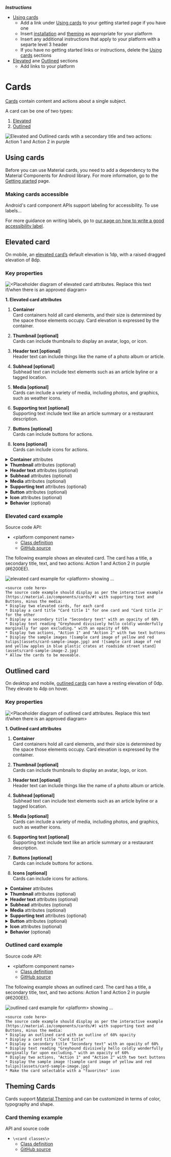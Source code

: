 <!--docs:
title: "Cards"
layout: detail
section: components
excerpt: "<platform> Cards"
ide_version: "<cIDE name> <compatible IDE version and build number>"
material_package_version: "<compatible Material platform package version number>"
iconId:
path: /
api_doc_root:
-->

_**Instructions**_
* [Using cards](#using-cards)
    * Add a link under [Using cards](#using-cards) to your getting started page if you have one
    * Insert [installation](#installation) and [theming](#theming) as appropriate for your platform
    * Insert any additional instructions that apply to your platform with a separte level 3 header
    * If you have no getting started links or instructions, delete the [Using cards](#using-cards) sections
* [Elevated](#elevated-card) ane [Outlined](#outlined-card) sections
    * Add links to your platform 



# Cards

[Cards](https://material.io/components/cards/) contain content and actions about a single subject.

A card can be one of two types:
1. [Elevated](#elevated-card)
1. [Outlined](#outlined-card)

![Elevated and Outlined cards wtih a secondary title and two actions: Action 1 and Action 2 in purple](assets/cards-generic.png) 


## Using cards

Before you can use Material cards, you need to add a dependency to the Material Components for Android library. For more information, go to the [Getting started](https://github.com/material-components/material-components-android/blob/master/docs/getting-started.md) page.

### Making cards accessible

Android's card component APIs support labeling for accessibility. To use labels...

For more guidance on writing labels, go to [our page on how to write a good accessibility label](https://material.io/design/usability/accessibility.html#writing).

## Elevated card
 
On mobile, an [elevated card’s](https://material.io/components/cards/#specs) default elevation is 1dp, with a raised dragged elevation of 8dp.

### Key properties

![\<Placeholder diagram of elevated card attributes. Replace this text if/when there is an approved diagram\>](assets/card-anatomy.png)

**1. Elevated card attributes**

1. **Container** <br>
Card containers hold all card elements, and their size is determined by the space those elements occupy. Card elevation is expressed by the container.

2. **Thumbnail [optional]** <br>
Cards can include thumbnails to display an avatar, logo, or icon.

3. **Header text [optional]** <br>
Header text can include things like the name of a photo album or article.

4. **Subhead [optional]** <br>
Subhead text can include text elements such as an article byline or a tagged location.

5. **Media [optional]** <br>
Cards can include a variety of media, including photos, and graphics, such as weather icons.

6. **Supporting text [optional]** <br>
Supporting text include text like an article summary or a restaurant description.

7. **Buttons [optional]** <br>
Cards can include buttons for actions.

8. **Icons [optional]** <br>
Cards can include icons for actions.



<details>
<summary><b>Container</b> attributes</summary>
<p>

|  | Attribute | Related method(s) | Default value |
|---|---|---|---|
|Container width | `android:layout_width` | | |
|Container heigh| `android:layout_height` | | |
|Container margin (left) | `android:layout_marginLeft` | | |
|Container margin (right)| `android:layout_marginRight` | | |
|Container margin (top)| `android:layout_marginTop` | | |
|Container minimum height| `android:minHeight` | | |


</p>
</details>

<details>
<summary><b>Thumbnail</b> attributes (optional)</summary>
<p>

|  | Attribute | Related method(s) | Default value |
|---|---|---|---|
|Desc. 1 | | | |


</p>
</details>

<details>
<summary><b>Header text</b> attributes (optional)</summary>
<p>

|  | Attribute | Related method(s) | Default value |
|---|---|---|---|
| Text label | | | |
| Text color | | | |
| Typography | | | |



</p>
</details>

<details>
<summary><b>Subhead</b> attributes (optional)</summary>
<p>

|  | Attribute | Related method(s) | Default value |
|---|---|---|---|
|Desc. 1 | | | |


</p>
</details>

<details>
<summary><b>Media</b> attributes (optional)</summary>
<p>

|  | Attribute | Related method(s) | Default value |
|---|---|---|---|
|Desc. 1 | | | |



</p>
</details>

<details>
<summary><b>Supporting text</b> attributes (optional)</summary>
<p>

|  | Attribute | Related method(s) | Default value |
|---|---|---|---|
| Text label | | | |
| Text color | | | |
| Typography | | | |



</p>
</details>

<details>
<summary><b>Button</b> attributes (optional)</summary>
<p>

Material button API and source code:
* [Class description](https://developer.android.com/reference/com/google/android/material/button/MaterialButton)
* [GitHub source](https://github.com/material-components/material-components-android/blob/master/lib/java/com/google/android/material/button/MaterialButton.java)

</p>
</details>

<details>
<summary><b>Icon</b> attributes (optional)</summary>
<p>

|  | Attribute | Related method(s) | Default value |
|---|---|---|---|
|Desc. 1 | | | |



</p>
</details>

<details>
<summary><b>Behavior</b> (optional)</summary>
<p>

|  | Attribute | Related method(s) | Default value |
|---|---|---|---|
| Checkable card | `@style/Widget.MateiralComponents.CardView` | `setChecked(boolean)`| none |
| Draggable card | [`ViewDragHelper` class](https://developer.android.com/reference/android/support/v4/widget/ViewDragHelper) | | none | 

</p>
</details>


### Elevated card example

Source code API:
* \<platform component name\>
  * [Class definition](https://)
  * [GitHub source](https://github.com/material-components/)


The following example shows an elevated card. The card has a title, a secondary title, text, and two actions: Action 1 and Action 2 in purple (#6200EE).

<img src="assets/<platform>-elevated-card.png" alt="elevated card example for <platform> showing ...">

```
<source code here>
The source code example should display as per the interactive example (https://material.io/components/cards/#) with supporting text and Buttons, minus the media:
* Display two elevated cards, for each card
* Display a card title "Card title 1" for one card and "Card title 2" for the other
* Display a secondary title "Secondary text" with an opacity of 60%
* Display text reading "Greyhound divisively hello coldly wonderfully marginally far upon excluding." with an opacity of 60%
* Display two actions, "Action 1" and "Action 2" with two text buttons
* Display the sample images ![sample card image of yellow and red tulips](assets/card-sample-image.jpg) and ![sample card image of red and yellow apples in blue plastic crates at roadside street stand](assets/card-sample-image-2.jpg)
* Allow the cards to be moveable.
```


## Outlined card
 
On desktop and mobile, [outlined cards](https://material.io/components/cards/#specs) can have a resting elevation of 0dp. They elevate to 4dp on hover.
### Key properties

![\<Placeholder diagram of outlined card  attributes. Replace this text if/when there is an approved diagram\>](assets/card-anatomy.png)

**1. Outlined card attributes**

1. **Container** <br>
Card containers hold all card elements, and their size is determined by the space those elements occupy. Card elevation is expressed by the container.

2. **Thumbnail [optional]** <br>
Cards can include thumbnails to display an avatar, logo, or icon.

3. **Header text [optional]** <br>
Header text can include things like the name of a photo album or article.

4. **Subhead [optional]** <br>
Subhead text can include text elements such as an article byline or a tagged location.

5. **Media [optional]** <br>
Cards can include a variety of media, including photos, and graphics, such as weather icons.

6. **Supporting text [optional]** <br>
Supporting text include text like an article summary or a restaurant description.

7. **Buttons [optional]** <br>
Cards can include buttons for actions.

8. **Icons [optional]** <br>
Cards can include icons for actions.

<details>
<summary><b>Container</b> attributes</summary>
<p>

|  | Attribute | Related method(s) | Default value |
|---|---|---|---|
|Desc. 1 | | | |

</p>
</details>

<details>
<summary><b>Thumbnail</b> attributes (optional)</summary>
<p>

|  | Attribute | Related method(s) | Default value |
|---|---|---|---|
|Desc. 1 | | | |

</p>
</details>

<details>
<summary><b>Header text</b> attributes (optional)</summary>
<p>

|  | Attribute | Related method(s) | Default value |
|---|---|---|---|
| Text label | | | |
| Text color | | | |
| Typography | | | |



</p>
</details>

<details>
<summary><b>Subhead</b> attributes (optional)</summary>
<p>

|  | Attribute | Related method(s) | Default value |
|---|---|---|---|
|Desc. 1 | | | |


</p>
</details>

<details>
<summary><b>Media</b> attributes (optional)</summary>
<p>

|  | Attribute | Related method(s) | Default value |
|---|---|---|---|
|Desc. 1 | | | |


</p>
</details>

<details>

<summary><b>Supporting text</b> attributes (optional)</summary>
<p>

|  | Attribute | Related method(s) | Default value |
|---|---|---|---|
|Desc. 1 | | | |


</p>
</details>

<details>
<summary><b>Button</b> attributes (optional)</summary>
<p>

Material button API and source code:
* [Class description](https://developer.android.com/reference/com/google/android/material/button/MaterialButton)
* [GitHub source](https://github.com/material-components/material-components-android/blob/master/lib/java/com/google/android/material/button/MaterialButton.java)

</p>
</details>

<details>
<summary><b>Icon</b> attributes (optional)</summary>
<p>

|  | Attribute | Related method(s) | Default value |
|---|---|---|---|
|Desc. 1 | | | |


</p>
</details>

<details>
<summary><b>Behavior</b> (optional)</summary>
<p>

|  | Attribute | Related method(s) | Default value |
|---|---|---|---|
| Checkable card | `@style/Widget.MateiralComponents.CardView` | `setChecked(boolean)`| none |
| Draggable card | [`ViewDragHelper` class](https://developer.android.com/reference/android/support/v4/widget/ViewDragHelper) | | none, not recommended` | 



</p>
</details>


### Outlined card example

Source code API:
* \<platform component name\>
  * [Class definition](https://)
  * [GitHub source](https://github.com/material-components/)


The following example shows an outlined card. The card has a title, a secondary title, text, and two actions: Action 1 and Action 2 in purple (#6200EE).


<img src="assets/<platform>-outlined-card.png" alt="outlined card example for <platform> showing ...">

```
<source code here>
The source code example should display as per the interactive example (https://material.io/components/cards/#) with supporting text and Buttons, minus the media:
* Display an outlined card with an outline of 60% opacity
* Display a card title "Card title"
* Display a secondary title "Secondary text" with an opacity of 60%
* Display text reading "Greyhound divisively hello coldly wonderfully marginally far upon excluding." with an opacity of 60%
* Display two actions, "Action 1" and "Action 2" with two text buttons
* Display the sample image ![sample card image of yellow and red tulips](assets/card-sample-image.jpg)
* Make the card selectable with a "favorites" icon

```

## Theming Cards

Cards support [Material Theming](https://material.io/components/cards/#theming) and can be customized in terms of color, typography and shape.

### Card theming example

API and source code

* `\<card classes\>`
  * [Class definition](https://)
  * [GitHub source](https://github.com/material-components/)

